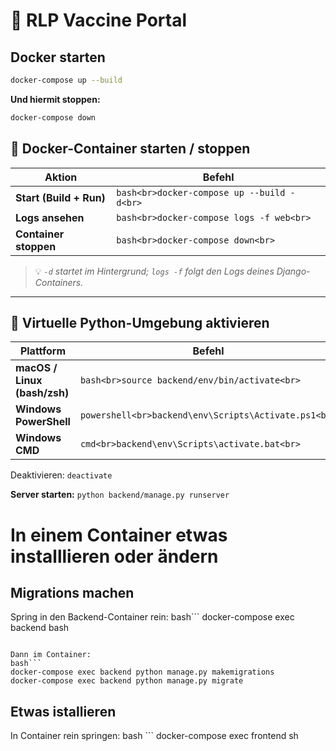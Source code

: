 # 🚀 RLP Vaccine Portal

## Docker starten
```bash
docker-compose up --build
```
**Und hiermit stoppen:**
```bash
docker-compose down
```

## 🐳 Docker-Container starten / stoppen

| Aktion | Befehl |
| ------ | ------ |
| **Start (Build + Run)** | ```bash<br>docker-compose up --build -d<br>``` |
| **Logs ansehen** | ```bash<br>docker-compose logs -f web<br>``` |
| **Container stoppen** | ```bash<br>docker-compose down<br>``` |

> 💡 *`-d` startet im Hintergrund; `logs -f` folgt den Logs deines Django-Containers.*

---

## 🐍 Virtuelle Python-Umgebung aktivieren

| Plattform | Befehl |
| --------- | ------ |
| **macOS / Linux (bash/zsh)** | ```bash<br>source backend/env/bin/activate<br>``` |
| **Windows PowerShell** | ```powershell<br>backend\env\Scripts\Activate.ps1<br>``` |
| **Windows CMD** | ```cmd<br>backend\env\Scripts\activate.bat<br>``` |

Deaktivieren: ```deactivate```

**Server starten:** ```python backend/manage.py runserver```

# In einem Container etwas installlieren oder ändern
## Migrations machen
Spring in den Backend-Container rein:
bash```
docker-compose exec backend bash

```

Dann im Container:
bash```
docker-compose exec backend python manage.py makemigrations
docker-compose exec backend python manage.py migrate
````

## Etwas istallieren
In Container rein springen:
bash ```
docker-compose exec frontend sh
```
